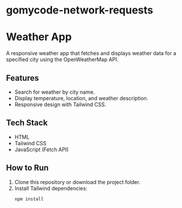 # gomycode-network-requests
# Weather App

A responsive weather app that fetches and displays weather data for a specified city using the OpenWeatherMap API.

## Features

- Search for weather by city name.
- Display temperature, location, and weather description.
- Responsive design with Tailwind CSS.

## Tech Stack

- HTML
- Tailwind CSS
- JavaScript (Fetch API)

## How to Run

1. Clone this repository or download the project folder.
2. Install Tailwind dependencies:
   ```bash
   npm install

